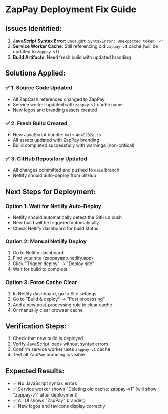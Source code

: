 # ZapPay Deployment Fix Guide

## Issues Identified:
1. **JavaScript Syntax Error**: `Uncaught SyntaxError: Unexpected token '<'`
2. **Service Worker Cache**: Still referencing old `zappay-v1` cache (will be updated to `zappay-v1`)
3. **Build Artifacts**: Need fresh build with updated branding

## Solutions Applied:

### ✅ 1. Source Code Updated
- All ZapCash references changed to ZapPay
- Service worker updated with `zappay-v1` cache name
- New logos and branding assets created

### ✅ 2. Fresh Build Created
- New JavaScript bundle: `main.4d48232e.js`
- All assets updated with ZapPay branding
- Build completed successfully with warnings (non-critical)

### ✅ 3. GitHub Repository Updated
- All changes committed and pushed to `main` branch
- Netlify should auto-deploy from GitHub

## Next Steps for Deployment:

### Option 1: Wait for Netlify Auto-Deploy
- Netlify should automatically detect the GitHub push
- New build will be triggered automatically
- Check Netlify dashboard for build status

### Option 2: Manual Netlify Deploy
1. Go to Netlify dashboard
2. Find your site (zappayapp.netlify.app)
3. Click "Trigger deploy" → "Deploy site"
4. Wait for build to complete

### Option 3: Force Cache Clear
1. In Netlify dashboard, go to Site settings
2. Go to "Build & deploy" → "Post processing"
3. Add a new post-processing rule to clear cache
4. Or manually clear browser cache

## Verification Steps:
1. Check that new build is deployed
2. Verify JavaScript loads without syntax errors
3. Confirm service worker uses `zappay-v1` cache
4. Test all ZapPay branding is visible

## Expected Results:
- ✅ No JavaScript syntax errors
- ✅ Service worker shows "Deleting old cache: zappay-v1" (will show "zappay-v1" after deployment)
- ✅ All UI shows "ZapPay" branding
- ✅ New logos and favicons display correctly
